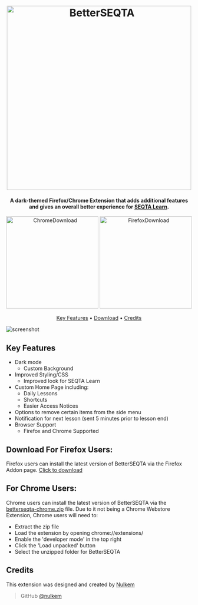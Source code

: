 
<h1 align="center">
  <br>
  <a href="https://github.com/Nulkem/better-seqta/"><img src="https://user-images.githubusercontent.com/95666457/148668509-d21c3f0d-6a4a-48e6-b354-6b1a9485282c.png" alt="BetterSEQTA" width="500"></a>
</h1>

<h4 align="center">A dark-themed Firefox/Chrome Extension that adds additional features and gives an overall better experience for <a href="https://seqta.com.au/" target="_blank">SEQTA Learn</a>.</h4>

<p align="center">
 <a href="#download-for-firefox-users"><img src="https://user-images.githubusercontent.com/95666457/149519713-159d7ef7-2c21-4034-a616-f037ff46d9a4.png" alt="ChromeDownload" width="250"></a>
<a href="https://addons.mozilla.org/en-US/firefox/addon/betterseqta/"><img src="https://user-images.githubusercontent.com/95666457/149519731-31535143-abe6-4f3a-b170-a3ad313bf829.png" alt="FirefoxDownload" width="250"></a>
</p>
  
<p align="center">
  <a href="#key-features">Key Features</a> •
  <a href="#download-for-firefox-users">Download</a> •
  <a href="#credits">Credits</a>
</p>


![screenshot](https://user-images.githubusercontent.com/95666457/145217575-46d0bb2d-6b9a-4b23-8888-c275139d4956.gif)



## Key Features

* Dark mode
  - Custom Background
* Improved Styling/CSS
  - Improved look for SEQTA Learn
* Custom Home Page including:
  - Daily Lessons
  - Shortcuts
  - Easier Access Notices
* Options to remove certain items from the side menu
* Notification for next lesson (sent 5 minutes prior to lesson end)
* Browser Support
  - Firefox and Chrome Supported

## Download For Firefox Users:

Firefox users can install the latest version of BetterSEQTA via the Firefox Addon page. [Click to download](https://addons.mozilla.org/en-US/firefox/addon/betterseqta/)


## For Chrome Users:

Chrome users can install the latest version of BetterSEQTA via the [betterseqta-chrome.zip](https://github.com/Nulkem/better-seqta/releases/download/v1.21/betterseqta-chrome.zip) file. Due to it not being a Chrome Webstore Extension, Chrome users will need to:
- Extract the zip file
- Load the extension by opening chrome://extensions/
- Enable the 'developer mode' in the top right
- Click the 'Load unpacked' button
- Select the unzipped folder for BetterSEQTA

## Credits

This extension was designed and created by [Nulkem](https://github.com/nulkem)

> GitHub [@nulkem](https://github.com/nulkem)
